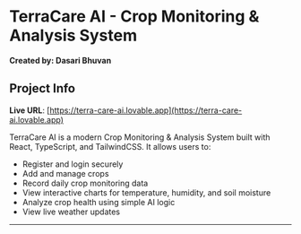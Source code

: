 # TerraCare AI - Crop Monitoring & Analysis System

**Created by: Dasari Bhuvan**

## Project Info

**Live URL**: [https://terra-care-ai.lovable.app](https://terra-care-ai.lovable.app)

TerraCare AI is a modern Crop Monitoring & Analysis System built with React, TypeScript, and TailwindCSS. It allows users to:

- Register and login securely
- Add and manage crops
- Record daily crop monitoring data
- View interactive charts for temperature, humidity, and soil moisture
- Analyze crop health using simple AI logic
- View live weather updates

---


